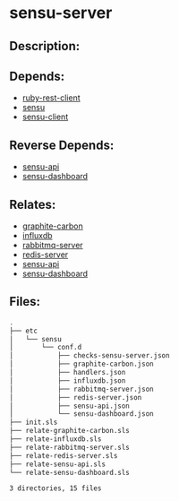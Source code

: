 # sensu-server

## Description:



## Depends:

  -  [ruby-rest-client](salt/ruby-rest-client)
  -  [sensu](salt/sensu)
  -  [sensu-client](salt/sensu-client)

## Reverse Depends:

  -  [sensu-api](salt/sensu-api)
  -  [sensu-dashboard](salt/sensu-dashboard)

## Relates:

  -  [graphite-carbon](salt/graphite-carbon)
  -  [influxdb](salt/influxdb)
  -  [rabbitmq-server](salt/rabbitmq-server)
  -  [redis-server](salt/redis-server)
  -  [sensu-api](salt/sensu-api)
  -  [sensu-dashboard](salt/sensu-dashboard)

## Files:

```bash
.
├── etc
│   └── sensu
│       └── conf.d
│           ├── checks-sensu-server.json
│           ├── graphite-carbon.json
│           ├── handlers.json
│           ├── influxdb.json
│           ├── rabbitmq-server.json
│           ├── redis-server.json
│           ├── sensu-api.json
│           └── sensu-dashboard.json
├── init.sls
├── relate-graphite-carbon.sls
├── relate-influxdb.sls
├── relate-rabbitmq-server.sls
├── relate-redis-server.sls
├── relate-sensu-api.sls
└── relate-sensu-dashboard.sls

3 directories, 15 files
```
